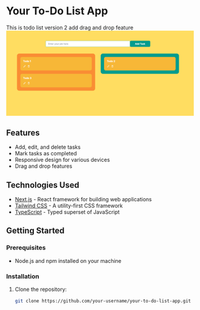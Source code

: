 # Your To-Do List App

This is todo list version 2 add drag and drop feature
![keeper](./public/dnd_version.png)

## Features

- Add, edit, and delete tasks
- Mark tasks as completed
- Responsive design for various devices
- Drag and drop features 

## Technologies Used

- [Next.js](https://nextjs.org/) - React framework for building web applications
- [Tailwind CSS](https://tailwindcss.com/) - A utility-first CSS framework
- [TypeScript](https://www.typescriptlang.org/) - Typed superset of JavaScript

## Getting Started

### Prerequisites

- Node.js and npm installed on your machine

### Installation

1. Clone the repository:

   ```bash
   git clone https://github.com/your-username/your-to-do-list-app.git
   ```
